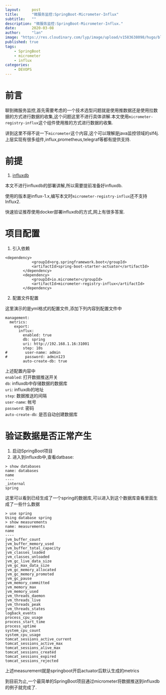 ```yaml
---
layout:     post 
title:      "微服务监控:SpringBoot-Micrometer-Influx"
subtitle:   ""
description: "微服务监控:SpringBoot-Micrometer-Influx."  
date:       2020-03-08
author:     "lan"
image: "https://res.cloudinary.com/lyp/image/upload/v1583638098/hugo/blog.github.io/abstract-art-blur-bright-373543.jpg"
published: true
tags: 
    - SpringBoot
    - micrometer
    - influx
categories: 
    - DEVOPS
---
```



# 前言  
聊到微服务监控,首先需要考虑的一个技术选型问题就是使用推数据还是使用拉数据的方式进行数据的收集,这个问题这里不进行具体讲解.本文使用``micrometer-registry-influx``这个组件使用推的方式进行数据的收集.  

讲到这里不得不说一下``micrometer``这个内容,这个可以理解是java监控领域的slf4j.上层实现有很多组件,influx,prometheus,telegraf等都有提供支持.  

# 前提

1. [influxdb](https://www.influxdata.com/)  

本文不进行influxdb的部署讲解,所以需要提前准备好influxdb.  

使用的版本是influx-1.x,编写本文时``micrometer-registry-influx``还不支持Influx2.

快速验证推荐使用docker部署influxdb的方式,网上有很多答案.


# 项目配置  

1. 引入依赖
```
<dependency>
            <groupId>org.springframework.boot</groupId>
            <artifactId>spring-boot-starter-actuator</artifactId>
        </dependency>
        <dependency>
            <groupId>io.micrometer</groupId>
            <artifactId>micrometer-registry-influx</artifactId>
        </dependency>
```  

2. 配置文件配置  

这里演示的是yml格式的配置文件,添加下列内容到配置文件中

```
management:
  metrics:
    export:
      influx:
        enabled: true
        db: spring
        uri: http://192.168.1.16:31001
        step: 10s
#        user-name: admin
#        password: admin123
        auto-create-db: true
```  

上述配置内容中  
``enabled``: 打开数据推送开关  
``db``: influxdb中存储数据的数据库  
``uri``: influxdb的地址  
``step``: 数据推送的间隔  
``user-name``: 帐号  
``password``: 密码  
``auto-create-db``: 是否自动创建数据库  

# 验证数据是否正常产生  

1. 启动SpringBoot项目  
2. 进入到influxdb中,查看datbase:  

```
> show databases
name: databases
name
----
_internal
spring
```  

这里可以看到已经生成了一个spring的数据库,可以进入到这个数据库查看里面生成了一些什么数据  

```
> use spring
Using database spring
> show measurements
name: measurements
name
----
jvm_buffer_count
jvm_buffer_memory_used
jvm_buffer_total_capacity
jvm_classes_loaded
jvm_classes_unloaded
jvm_gc_live_data_size
jvm_gc_max_data_size
jvm_gc_memory_allocated
jvm_gc_memory_promoted
jvm_gc_pause
jvm_memory_committed
jvm_memory_max
jvm_memory_used
jvm_threads_daemon
jvm_threads_live
jvm_threads_peak
jvm_threads_states
logback_events
process_cpu_usage
process_start_time
process_uptime
system_cpu_count
system_cpu_usage
tomcat_sessions_active_current
tomcat_sessions_active_max
tomcat_sessions_alive_max
tomcat_sessions_created
tomcat_sessions_expired
tomcat_sessions_rejected
```  

上述measurement就是springboot开启actuator后默认生成的metrics  

到目前为止,一个最简单的SpringBoot项目通过micrometer将数据推送到influxdb的例子就完成了.

